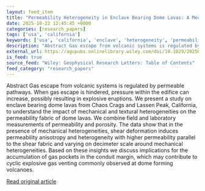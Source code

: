 ```yaml
---
layout: feed_item
title: "Permeability Heterogeneity in Enclave Bearing Dome Lavas: A Mechanism for Cyclic Explosive Gas Venting"
date: 2025-10-22 12:45:45 +0000
categories: [research_papers]
tags: ['usa', 'california']
keywords: ['usa', 'california', 'enclave', 'heterogeneity', 'permeability']
description: "Abstract Gas escape from volcanic systems is regulated by permeable pathways"
external_url: https://agupubs.onlinelibrary.wiley.com/doi/10.1029/2025GL117606?af=R
is_feed: true
source_feed: "Wiley: Geophysical Research Letters: Table of Contents"
feed_category: "research_papers"
---
```


Abstract Gas escape from volcanic systems is regulated by permeable pathways. When gas escape is hindered, pressure within the edifice can increase, possibly resulting in explosive eruptions. We present a study on enclave bearing dome lavas from Chaos Crags and Lassen Peak, California, to understand the impact of mechanical and textural heterogeneities on the permeability fabric of dome lavas. We combine field and laboratory measurements of permeability and porosity. The data show that in the presence of mechanical heterogeneities, shear deformation induces permeability anisotropy and heterogeneity with higher permeability parallel to the shear fabric and varying on decimeter scale around mechanical heterogeneities. Based on these insights we discuss implications for the accumulation of gas pockets in the conduit margin, which may contribute to cyclic explosive gas venting commonly observed at dome forming volcanoes.

[Read original article](https://agupubs.onlinelibrary.wiley.com/doi/10.1029/2025GL117606?af=R)
